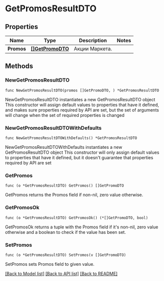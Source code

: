 # GetPromosResultDTO

## Properties

Name | Type | Description | Notes
------------ | ------------- | ------------- | -------------
**Promos** | [**[]GetPromoDTO**](GetPromoDTO.md) | Акции Маркета. | 

## Methods

### NewGetPromosResultDTO

`func NewGetPromosResultDTO(promos []GetPromoDTO, ) *GetPromosResultDTO`

NewGetPromosResultDTO instantiates a new GetPromosResultDTO object
This constructor will assign default values to properties that have it defined,
and makes sure properties required by API are set, but the set of arguments
will change when the set of required properties is changed

### NewGetPromosResultDTOWithDefaults

`func NewGetPromosResultDTOWithDefaults() *GetPromosResultDTO`

NewGetPromosResultDTOWithDefaults instantiates a new GetPromosResultDTO object
This constructor will only assign default values to properties that have it defined,
but it doesn't guarantee that properties required by API are set

### GetPromos

`func (o *GetPromosResultDTO) GetPromos() []GetPromoDTO`

GetPromos returns the Promos field if non-nil, zero value otherwise.

### GetPromosOk

`func (o *GetPromosResultDTO) GetPromosOk() (*[]GetPromoDTO, bool)`

GetPromosOk returns a tuple with the Promos field if it's non-nil, zero value otherwise
and a boolean to check if the value has been set.

### SetPromos

`func (o *GetPromosResultDTO) SetPromos(v []GetPromoDTO)`

SetPromos sets Promos field to given value.



[[Back to Model list]](../README.md#documentation-for-models) [[Back to API list]](../README.md#documentation-for-api-endpoints) [[Back to README]](../README.md)



